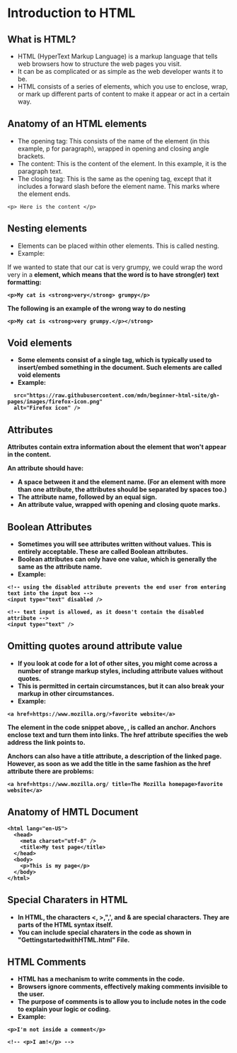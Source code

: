 
# Introduction to HTML

## What is HTML?

* HTML (HyperText Markup Language) is a markup language that tells web browsers how to structure the web pages you visit.
* It can be as complicated or as simple as the web developer wants it to be. 
* HTML consists of a series of elements, which you use to enclose, wrap, or mark up different parts of content to make it appear or act in a certain way.

## Anatomy of an HTML elements

* The opening tag: This consists of the name of the element (in this example, p for paragraph), wrapped in opening and closing angle brackets. 
* The content: This is the content of the element. In this example, it is the paragraph text.
* The closing tag: This is the same as the opening tag, except that it includes a forward slash before the element name. This marks where the element ends.

``` <p> Here is the content </p> ```

## Nesting elements

* Elements can be placed within other elements. This is called nesting. 
* Example: 

If we wanted to state that our cat is very grumpy, we could wrap the word very in a <strong> element, which means that the word is to have strong(er) text formatting:

``` <p>My cat is <strong>very</strong> grumpy</p> ```

The following is an example of the wrong way to do nesting

``` <p>My cat is <strong>very grumpy.</p></strong> ```

## Void elements

* Some elements consist of a single tag, which is typically used to insert/embed something in the document. Such elements are called void elements
* Example: 

``` <img
  src="https://raw.githubusercontent.com/mdn/beginner-html-site/gh-pages/images/firefox-icon.png"
  alt="Firefox icon" />
```

## Attributes

Attributes contain extra information about the element that won't appear in the content.

An attribute should have:

* A space between it and the element name. (For an element with more than one attribute, the attributes should be separated by spaces too.)
* The attribute name, followed by an equal sign.
* An attribute value, wrapped with opening and closing quote marks.

## Boolean Attributes

* Sometimes you will see attributes written without values. This is entirely acceptable. These are called Boolean attributes.
* Boolean attributes can only have one value, which is generally the same as the attribute name. 
* Example:

``` 
<!-- using the disabled attribute prevents the end user from entering text into the input box -->
<input type="text" disabled />

<!-- text input is allowed, as it doesn't contain the disabled attribute -->
<input type="text" />
```
## Omitting quotes around attribute value

* If you look at code for a lot of other sites, you might come across a number of strange markup styles, including attribute values without quotes.
* This is permitted in certain circumstances, but it can also break your markup in other circumstances.
* Example:

``` <a href=https://www.mozilla.org/>favorite website</a> ```

The element in the code snippet above, <a>, is called an anchor. Anchors enclose text and turn them into links. The href attribute specifies the web address the link points to.

Anchors can also have a title attribute, a description of the linked page. However, as soon as we add the title in the same fashion as the href attribute there are problems:

``` <a href=https://www.mozilla.org/ title=The Mozilla homepage>favorite website</a> ```

## Anatomy of HMTL Document

``` <!doctype html>
<html lang="en-US">
  <head>
    <meta charset="utf-8" />
    <title>My test page</title>
  </head>
  <body>
    <p>This is my page</p>
  </body>
</html>
```
## Special Charaters in HTML

* In HTML, the characters <, >,",', and & are special characters. They are parts of the HTML syntax itself.  
* You can include special charaters in the code as shown in "GettingstartedwithHTML.html" File.       

## HTML Comments

* HTML has a mechanism to write comments in the code. 
* Browsers ignore comments, effectively making comments invisible to the user. 
* The purpose of comments is to allow you to include notes in the code to explain your logic or coding. 
* Example:

``` 
<p>I'm not inside a comment</p>

<!-- <p>I am!</p> --> 

```









